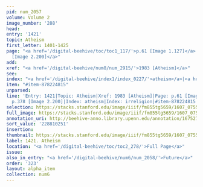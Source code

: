 ```yaml
---
pid: num_2057
volume: Volume 2
image_number: '288'
head:
entry: '1421'
topic: Atheism
first_letter: 1401-1425
page: "<a href='/digital-beehive/toc/toc1_117/'>p.61 [Image 1.127]</a>|<a href='/digital-beehive/toc/toc2_190/'>p.378
  [Image 2.200]</a>"
add:
xref: "<a href='/digital-beehive/num8/num_2915/'>1983 [Atheism]</a>"
see:
index: "<a href='/digital-beehive/index1/index_0227/'>atheism</a>|<a href='/digital-beehive/index3/index_2086/'>irreligion</a>"
item: "#item-878224815"
unparsed:
line: 'Entry: 1421|Topic: Atheism|Xref: 1983 [Atheism]|Page: p.61 [Image 1.127]|Page:
  p.378 [Image 2.200]|Index: atheism|Index: irreligion|#item-878224815'
selection: https://stacks.stanford.edu/image/iiif/fm855tg5659/1607_0755/902,251,2845,743/full/0/default.jpg
full_image: https://stacks.stanford.edu/image/iiif/fm855tg5659/1607_0755/full/full/0/default.jpg
annotation_uri: http://beehive-anno.library.upenn.edu/annotation/1675274532382
sort_value: '228810251'
insertion:
thumbnail: https://stacks.stanford.edu/image/iiif/fm855tg5659/1607_0755/902,251,600,180/250,/0/default.jpg
label: 1421. Atheism
location: "<a href='/digital-beehive/toc/toc2_278/'>Full Page</a>"
issue:
also_in_entry: "<a href='/digital-beehive/num6/num_2058/'>Future</a>"
order: '323'
layout: alpha_item
collection: num6
---
```

